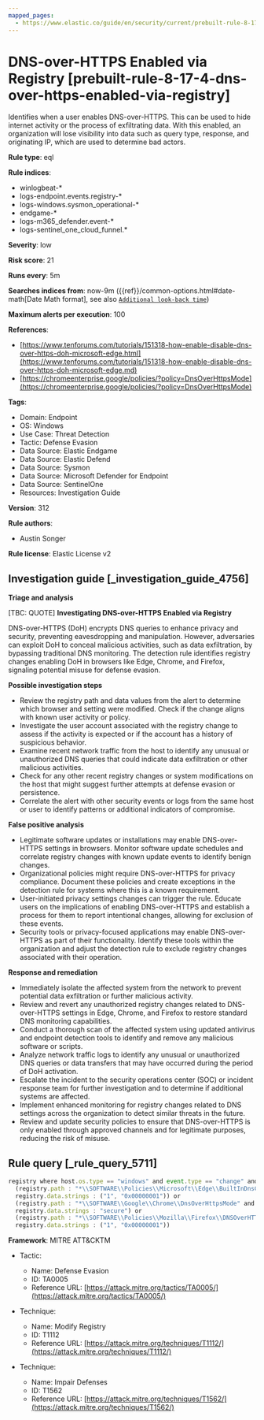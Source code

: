 ```yaml
---
mapped_pages:
  - https://www.elastic.co/guide/en/security/current/prebuilt-rule-8-17-4-dns-over-https-enabled-via-registry.html
---
```


# DNS-over-HTTPS Enabled via Registry [prebuilt-rule-8-17-4-dns-over-https-enabled-via-registry]

Identifies when a user enables DNS-over-HTTPS. This can be used to hide internet activity or the process of exfiltrating data. With this enabled, an organization will lose visibility into data such as query type, response, and originating IP, which are used to determine bad actors.

**Rule type**: eql

**Rule indices**:

* winlogbeat-*
* logs-endpoint.events.registry-*
* logs-windows.sysmon_operational-*
* endgame-*
* logs-m365_defender.event-*
* logs-sentinel_one_cloud_funnel.*

**Severity**: low

**Risk score**: 21

**Runs every**: 5m

**Searches indices from**: now-9m ({{ref}}/common-options.html#date-math[Date Math format], see also [`Additional look-back time`](docs-content://solutions/security/detect-and-alert/create-detection-rule.md#rule-schedule))

**Maximum alerts per execution**: 100

**References**:

* [https://www.tenforums.com/tutorials/151318-how-enable-disable-dns-over-https-doh-microsoft-edge.html](https://www.tenforums.com/tutorials/151318-how-enable-disable-dns-over-https-doh-microsoft-edge.md)
* [https://chromeenterprise.google/policies/?policy=DnsOverHttpsMode](https://chromeenterprise.google/policies/?policy=DnsOverHttpsMode)

**Tags**:

* Domain: Endpoint
* OS: Windows
* Use Case: Threat Detection
* Tactic: Defense Evasion
* Data Source: Elastic Endgame
* Data Source: Elastic Defend
* Data Source: Sysmon
* Data Source: Microsoft Defender for Endpoint
* Data Source: SentinelOne
* Resources: Investigation Guide

**Version**: 312

**Rule authors**:

* Austin Songer

**Rule license**: Elastic License v2

## Investigation guide [_investigation_guide_4756]

**Triage and analysis**

[TBC: QUOTE]
**Investigating DNS-over-HTTPS Enabled via Registry**

DNS-over-HTTPS (DoH) encrypts DNS queries to enhance privacy and security, preventing eavesdropping and manipulation. However, adversaries can exploit DoH to conceal malicious activities, such as data exfiltration, by bypassing traditional DNS monitoring. The detection rule identifies registry changes enabling DoH in browsers like Edge, Chrome, and Firefox, signaling potential misuse for defense evasion.

**Possible investigation steps**

* Review the registry path and data values from the alert to determine which browser and setting were modified. Check if the change aligns with known user activity or policy.
* Investigate the user account associated with the registry change to assess if the activity is expected or if the account has a history of suspicious behavior.
* Examine recent network traffic from the host to identify any unusual or unauthorized DNS queries that could indicate data exfiltration or other malicious activities.
* Check for any other recent registry changes or system modifications on the host that might suggest further attempts at defense evasion or persistence.
* Correlate the alert with other security events or logs from the same host or user to identify patterns or additional indicators of compromise.

**False positive analysis**

* Legitimate software updates or installations may enable DNS-over-HTTPS settings in browsers. Monitor software update schedules and correlate registry changes with known update events to identify benign changes.
* Organizational policies might require DNS-over-HTTPS for privacy compliance. Document these policies and create exceptions in the detection rule for systems where this is a known requirement.
* User-initiated privacy settings changes can trigger the rule. Educate users on the implications of enabling DNS-over-HTTPS and establish a process for them to report intentional changes, allowing for exclusion of these events.
* Security tools or privacy-focused applications may enable DNS-over-HTTPS as part of their functionality. Identify these tools within the organization and adjust the detection rule to exclude registry changes associated with their operation.

**Response and remediation**

* Immediately isolate the affected system from the network to prevent potential data exfiltration or further malicious activity.
* Review and revert any unauthorized registry changes related to DNS-over-HTTPS settings in Edge, Chrome, and Firefox to restore standard DNS monitoring capabilities.
* Conduct a thorough scan of the affected system using updated antivirus and endpoint detection tools to identify and remove any malicious software or scripts.
* Analyze network traffic logs to identify any unusual or unauthorized DNS queries or data transfers that may have occurred during the period of DoH activation.
* Escalate the incident to the security operations center (SOC) or incident response team for further investigation and to determine if additional systems are affected.
* Implement enhanced monitoring for registry changes related to DNS settings across the organization to detect similar threats in the future.
* Review and update security policies to ensure that DNS-over-HTTPS is only enabled through approved channels and for legitimate purposes, reducing the risk of misuse.


## Rule query [_rule_query_5711]

```js
registry where host.os.type == "windows" and event.type == "change" and
  (registry.path : "*\\SOFTWARE\\Policies\\Microsoft\\Edge\\BuiltInDnsClientEnabled" and
  registry.data.strings : ("1", "0x00000001")) or
  (registry.path : "*\\SOFTWARE\\Google\\Chrome\\DnsOverHttpsMode" and
  registry.data.strings : "secure") or
  (registry.path : "*\\SOFTWARE\\Policies\\Mozilla\\Firefox\\DNSOverHTTPS" and
  registry.data.strings : ("1", "0x00000001"))
```

**Framework**: MITRE ATT&CKTM

* Tactic:

    * Name: Defense Evasion
    * ID: TA0005
    * Reference URL: [https://attack.mitre.org/tactics/TA0005/](https://attack.mitre.org/tactics/TA0005/)

* Technique:

    * Name: Modify Registry
    * ID: T1112
    * Reference URL: [https://attack.mitre.org/techniques/T1112/](https://attack.mitre.org/techniques/T1112/)

* Technique:

    * Name: Impair Defenses
    * ID: T1562
    * Reference URL: [https://attack.mitre.org/techniques/T1562/](https://attack.mitre.org/techniques/T1562/)



